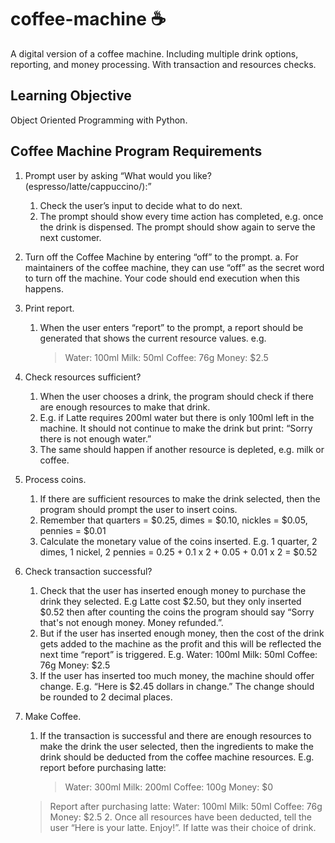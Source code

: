 # coffee-machine ☕️

A digital version of a coffee machine. Including multiple drink options, reporting, and money processing. With transaction and resources checks.

## Learning Objective

Object Oriented Programming with Python.

## Coffee Machine Program Requirements

1. Prompt user by asking “What would you like? (espresso/latte/cappuccino/):”
   1. Check the user’s input to decide what to do next.
   2. The prompt should show every time action has completed, e.g. once the drink is
      dispensed. The prompt should show again to serve the next customer.
2. Turn off the Coffee Machine by entering “off” to the prompt.
   a. For maintainers of the coffee machine, they can use “off” as the secret word to turn off the
   machine. Your code should end execution when this happens.
3. Print report.
   1. When the user enters “report” to the prompt, a report should be generated that shows the
      current resource values. e.g.
      > Water: 100ml
      > Milk: 50ml
      > Coffee: 76g
      > Money: $2.5
4. Check resources sufficient?
   1. When the user chooses a drink, the program should check if there are enough resources
      to make that drink.
   2. E.g. if Latte requires 200ml water but there is only 100ml left in the machine. It should not
      continue to make the drink but print: “Sorry there is not enough water.”
   3. The same should happen if another resource is depleted, e.g. milk or coffee.
5. Process coins.
   1. If there are sufficient resources to make the drink selected, then the program should
      prompt the user to insert coins.
   2. Remember that quarters = $0.25, dimes = $0.10, nickles = $0.05, pennies = $0.01
   3. Calculate the monetary value of the coins inserted. E.g. 1 quarter, 2 dimes, 1 nickel, 2
      pennies = 0.25 + 0.1 x 2 + 0.05 + 0.01 x 2 = $0.52
6. Check transaction successful?
   1. Check that the user has inserted enough money to purchase the drink they selected. E.g
      Latte cost $2.50, but they only inserted $0.52 then after counting the coins the program
      should say “Sorry that's not enough money. Money refunded.”.
   2. But if the user has inserted enough money, then the cost of the drink gets added to the
      machine as the profit and this will be reflected the next time “report” is triggered. E.g.
      Water: 100ml
      Milk: 50ml
      Coffee: 76g
      Money: $2.5
   3. If the user has inserted too much money, the machine should offer change.
      E.g. “Here is $2.45 dollars in change.” The change should be rounded to 2 decimal
      places.
7. Make Coffee.

   1. If the transaction is successful and there are enough resources to make the drink the user
      selected, then the ingredients to make the drink should be deducted from the coffee
      machine resources.
      E.g. report before purchasing latte:
      > Water: 300ml
      > Milk: 200ml
      > Coffee: 100g
      > Money: $0

   > Report after purchasing latte:
   > Water: 100ml
   > Milk: 50ml
   > Coffee: 76g
   > Money: $2.5 2. Once all resources have been deducted, tell the user “Here is your latte. Enjoy!”. If latte
   > was their choice of drink.
